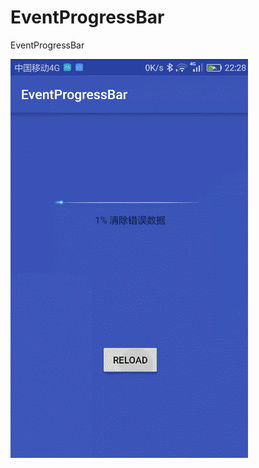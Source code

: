 # EventProgressBar
EventProgressBar

![image](https://github.com/hubinjisu/images/blob/master/images/event_progress_bar.gif)
